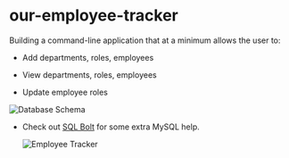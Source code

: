 # our-employee-tracker

Building a command-line application that at a minimum allows the user to:

  * Add departments, roles, employees

  * View departments, roles, employees

  * Update employee roles

  ![Database Schema](Assets/schema.png)

* Check out [SQL Bolt](https://sqlbolt.com/) for some extra MySQL help.

  ![Employee Tracker](Assets/employee-tracker.gif)